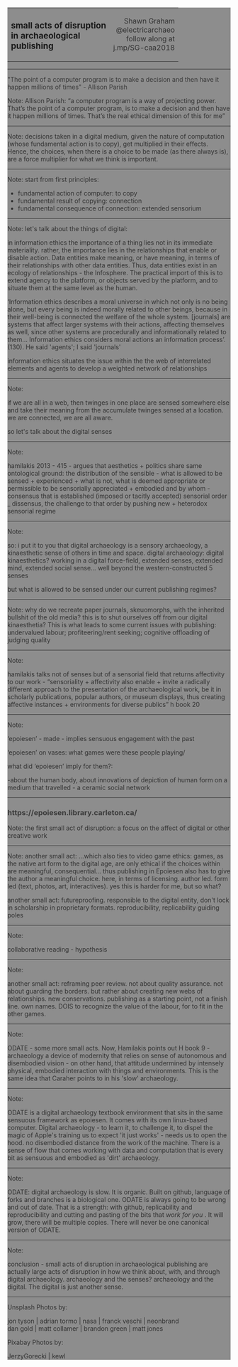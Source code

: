 
<section data-background="caa/jon-tyson-228428-unsplash.jpg">
<br><Br><br><Br><Br><Br><br><Br><br><Br><Br><Br><br><Br><br>
<div style="background-color: grey; opacity: 0.9">
<table style="width:100%">
  <tr>
  <td align="left">
  <h3 style="color:#000">small acts of disruption<br>in archaeological<br>publishing</h2></td>
  <td align="right">Shawn Graham<br> @electricarchaeo <br> follow along at<br> j.mp/SG-caa2018
  </td>
  </tr>
  </table>


---

<section data-background="https://media.giphy.com/media/m8AyByZSDZ6DpE0XBl/giphy.gif">

<div style="background-color: grey; opacity: 0.9">
"The point of a computer program is to make a decision and then have it happen millions of times" - Allison Parish
</div>

Note:
Allison Parish: “a computer program is a way of projecting power. That’s the point of a computer program, is to make a decision and then have it happen millions of times. That’s the real ethical dimension of this for me”

---
<section data-background="caa/adrian-tormo-316868-unsplash.jpg">

Note:
decisions taken in a digital medium, given the nature of computation (whose fundamental action is to copy), get multiplied in their effects. Hence, the choices, when there is a choice to be made (as there always is), are a force multiplier for what we think is important.

---

<section data-background="caa/monkey-3098404_1280.jpg">

Note:
start from first principles:
- fundamental action of computer: to copy
- fundamental result of copying: connection
- fundamental consequence of connection: extended sensorium

---

<section data-background="caa/nasa-43567-unsplash.jpg">

Note:
let's talk about the things of digital:

in information ethics the importance of a thing lies not in its immediate materiality. rather, the importance lies in the relationships that enable or disable action. Data entities make meaning, or have meaning, in terms of their relationships with other data entities. Thus, data entities exist in an ecology of relationships - the Infosphere. The practical import of this is to extend agency to the platform, or objects served by the platform, and to situate them at the same level as the human.


‘Information ethics describes a moral universe in which not only is no being alone, but every being is indeed morally related to other beings, because in their well-being is connected the welfare of the whole system. [journals] are systems that affect larger systems with their actions, affecting themselves as well, since other systems are procedurally and informationally related to them… Information ethics considers moral actions an information process’. (130). He said 'agents'; I said 'journals'


information ethics situates the issue within the the web of interrelated elements and agents to develop a weighted network of relationships

---

<section data-background="caa/franck-veschi-517860-unsplash.jpg">

Note:

if we are all in a web, then twinges in one place are sensed somewhere else and take their meaning from the accumulate twinges sensed at a location. we are connected, we are all aware.

so let's talk about the digital senses

---

<section data-background="https://cdn.manomano.fr/cartello-segnaletica-vietato-lingresso-ai-non-addetti-ai-lavori-cm-30x20-P-335196-1052862_1.jpg">

Note:

hamilakis 2013 - 415 - argues that aesthetics + politics share same ontological ground: the distribution of the sensible - what is allowed to be sensed + experienced + what is not, what is deemed appropriate or permissible to be sensorially appreciated + embodied and by whom - consensus that is established (imposed or tacitly accepted) sensorial order _ dissensus, the challenge to that order by pushing new + heterodox sensorial regime

---

<section data-background="caa/neonbrand-395901-unsplash.jpg">

Note:

so: i put it to you that digital archaeology is a sensory archaeology, a kinaesthetic sense of others in time and space.
digital archaeology: digital kinaesthetics? working in a digital force-field, extended senses, extended mind, extended social sense… well beyond the western-constructed 5 senses

but what is allowed to be sensed under our current publishing regimes?

---
<section data-background="caa/dan-gold-523168-unsplash.jpg">

Note:
why do we recreate paper journals, skeuomorphs, with the inherited bullshit of the old media? this is to shut ourselves off from our digital kinaesthetia? This is what leads to some current issues with publishing: undervalued labour; profiteering/rent seeking; cognitive offloading of judging quality

---
<section data-background="caa/matt-collamer-555626-unsplash.jpg">

Note:

hamilakis talks not of senses but of a sensorial field that returns affectivity to our work - “sensoriality + affectivity also enable + invite a radically different approach to the presentation of the archaeological work, be it in scholarly publications, popular authors, or museum displays, thus creating affective instances + environments for diverse publics” h book 20

---

<section data-background="https://epoiesen.library.carleton.ca/imgs/Signature_Nikosthenes_F102.jpg">

Note:

‘epoiesen’ - made - implies sensuous engagement with the past

‘epoiesen’ on vases: what games were these people playing/

what did ‘epoiesen’ imply for them?:

  -about the human body, about innovations of depiction of human form on a medium that travelled - a ceramic social network

---

<section data-background="caa/epoiesen-cover.png">


<div style="background-color: grey; opacity: 0.9">
<h3>https://epoiesen.library.carleton.ca/</h3>
</div>

Note:
the first small act of disruption: a focus on the affect of digital or other creative work

---

<section data-background="caa/inside-epoiesen.png">

Note:
another small act: ...which also ties to video game ethics: games, as the native art form to the digital age, are only ethical if the choices within are meaningful, consequential... thus publishing in Epoiesen also has to give the author a meaningful choice. here, in terms of licensing. author led. form led (text, photos, art, interactives). yes this is harder for me, but so what?

another small act: futureproofing. responsible to the digital entity, don't lock in scholarship in proprietary formats. reproducibility, replicability guiding poles

---

<section data-background="caa/annotated-epoiesen.png">

Note:

collaborative reading - hypothesis

---

<section data-background="caa/response-epoiesen.png">

Note:

another small act: reframing peer review. not about quality assurance. not about guarding the borders. but rather about creating new webs of relationships. new conservations. publishing as a starting point, not a finish line. own names. DOIS to recognize the value of the labour, for to fit in the other games.

---
<section data-background="caa/o-date.png">

Note:

ODATE - some more small acts. Now, Hamilakis points out H book 9 - archaeology a device of modernity that relies on sense of autonomous and disembodied vision - on other hand, that attitude undermined by intensely physical, embodied interaction with things and environments. This is the same idea that Caraher points to in his 'slow' archaeology.

---

<section data-background="caa/road-90390_640.jpg">

Note:

ODATE is a digital archaeology textbook environment that sits in the same sensuous framework as epoiesen. It comes with its own  linux-based computer. Digital archaeology - to learn it, to challenge it, to dispel the magic of Apple's training us to expect 'it just works' - needs us to open the hood. no disembodied distance from the work of the machine. There is a sense of flow that comes working with data and computation that is every bit as sensuous and embodied as 'dirt' archaeology.

---

<section data-background="caa/brandon-green-321795-unsplash.jpg">

Note:

ODATE: digital archaeology is slow. It is organic. Built on github, language of forks and branches is a biological one. ODATE is always going to be wrong and out of date. That is a strength: with github, replicability and reproducibility and cutting and pasting of the bits that _work for you_ . It will grow, there will be multiple copies. There will never be one canonical version of ODATE.

---

<section data-background="caa/matt-jones-42954-unsplash.jpg">

Note:

conclusion - small acts of disruption in archaeological publishing are actually large acts of disruption in how we think about, with, and through digital archaeology. archaeology and the senses? archaeology and the digital. The digital is just another sense.

---
Unsplash Photos by:

jon tyson | adrian tormo | nasa | franck veschi | neonbrand <br>
dan gold | matt collamer | brandon green | matt jones

Pixabay Photos by:

JerzyGorecki | kewl
